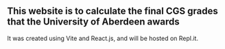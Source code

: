 ## This website is to calculate the final CGS grades that the University of Aberdeen awards

It was created using Vite and React.js, and will be hosted on Repl.it.
